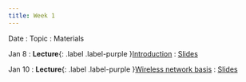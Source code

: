 ```yaml
---
title: Week 1
---
```


Date
: Topic
  : Materials

Jan 8
: **Lecture**{: .label .label-purple }[Introduction](#)
  : [Slides](https://docs.google.com/presentation/d/1tVFemtSMfjaws7SSh-ReD4XubfPDmcRfTEMSmEc8NLE/edit?usp=sharing)

Jan 10
: **Lecture**{: .label .label-purple }[Wireless network basis](#)
  : [Slides](https://docs.google.com/presentation/d/1tVFemtSMfjaws7SSh-ReD4XubfPDmcRfTEMSmEc8NLE/edit?usp=sharing)


